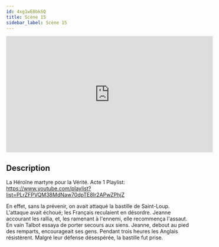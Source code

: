 ```yaml
---
id: 4xg1wE8bkSQ
title: Scène 15
sidebar_label: Scène 15
---
```


<iframe
  width="560"
  height="315"
  src="https://www.youtube.com/embed/4xg1wE8bkSQ"
  title="YouTube video player"
  frameborder="0"
  allow="accelerometer; autoplay; clipboard-write; encrypted-media; gyroscope; picture-in-picture; web-share"
  referrerpolicy="strict-origin-when-cross-origin"
  allowfullscreen
></iframe>

## Description

La Héroïne martyre pour la Vérité. Acte 1
Playlist: https://www.youtube.com/playlist?list=PLrZFPVQM38MdNaw70dpTE8Ir2APwZPhjZ

En effet, sans la prévenir, on avait attaqué la bastille de Saint-Loup. L'attaque avait échoué; les Français reculaient en désordre. Jeanne accourant les rallia, et, les ramenant à l'ennemi, elle recommença l'assaut. En vain Talbot essaya de porter secours aux siens. Jeanne, debout au pied des remparts, encourageait ses gens. Pendant trois heures les Anglais résistèrent. Malgré leur défense désespérée, la bastille fut prise.
